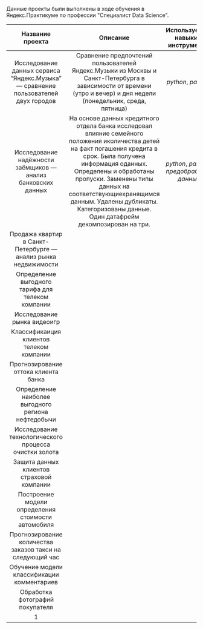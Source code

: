 Данные проекты были выполнены в ходе обучения в Яндекс.Практикуме по профессии "Специалист Data Science".

|                                  Название проекта                                  |                                                                                                                                                                    	Описание                                                                                                                                                                    |     Используемые навыки и инструменты      |
|:----------------------------------------------------------------------------------:|:-----------------------------------------------------------------------------------------------------------------------------------------------------------------------------------------------------------------------------------------------------------------------------------------------------------------------------------------------:|:------------------------------------------:|
| Исследование данных сервиса “Яндекс.Музыка” — сравнение пользователей двух городов |                                                                                     Сравнение предпочтений пользователей Яндекс.Музыки из Москвы и<br/> Санкт-Петербурга в зависимости от времени (утро и вечер) и дня недели (понедельник, среда, пятница)                                                                                     | *python*, *pandas*|
|            Исследование надёжности заёмщиков — анализ банковских данных            |На основе данных кредитного отдела банка исследовал влияние семейного положения иколичества детей на факт погашения кредита в срок. Была получена информация оданных. Определены и обработаны пропуски. Заменены типы данных на соответствующиехранящимся данным. Удалены дубликаты. Категоризованы данные. Один датафрейм декомпозирован на три.|*python*, *pandas*, *предобработка данных* |
|           Продажа квартир в Санкт-Петербурге — анализ рынка недвижимости           |                                                                                                                                                                                                                                                                                                                                                 |                                           |
|                 Определение выгодного тарифа для телеком компании                  |                                                                                                                                                                                                                                                                                                                                                 |                                           |
|                            Исследование рынка видеоигр                             |                                                                                                                                                                                                                                                                                                                                                 |                                           |
|                      Классификаиция клиентов телеком компании                      |                                                                                                                                                                                                                                                                                                                                                 |                                           |
|                        Прогнозирование оттока клиента банка                        |                                                                                                                                                                                                                                                                                                                                                 |                                           |
|                 Определение наиболее выгодного региона нефтедобычи                 |                                                                                                                                                                                                                                                                                                                                                 |                                           |
|               Исследование технологического процесса очистки золота                |                                                                                                                                                                                                                                                                                                                                                 |                                           |
|                     Защита данных клиентов страховой компании                      |                                                                                                                                                                                                                                                                                                                                                 |                                           |
|                 Построение модели определения стоимости автомобиля                 |                                                                                                                                                                                                                                                                                                                                                 |                                           |
|             Прогнозирование количества заказов такси на следующий час              |                                                                                                                                                                                                                                                                                                                                                 |                                           |
|                     Обучение модели классификации комментариев                     |                                                                                                                                                                                                                                                                                                                                                 |                                           |
|                          Обработка фотографий покупателя                           |                                                                                                                                                                                                                                                                                                                                                 |                                           |
|                                         1                                          |                                                                                                                                                                                                                                                                                                                                                 |                                           |

